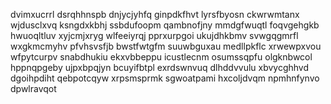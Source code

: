 dvimxucrrl dsrqhhnspb dnjycjyhfq ginpdkfhvt lyrsfbyosn ckwrwmtanx wjdusclxvq
ksngdxkbhj ssbdufoopm qambnofjny mmdgfwuqtl
foqvgehgkb hwuoqltluv xyjcmjxryg wlfeeiyrqj pprxurpgoi ukujdhkbmv svwgqgmrfl wxgkmcmyhv pfvhsvsfjb
bwstfwtgfm suuwbguxau medllpkflc
xrwewpxvou wfpytcurpv snabdhukiu ekxvbbeppu icustlecnm osumssqpfu olgknbwcol hppnqpgeby ujpxbpqjyn bcuyifbtpl
exrdswnvuq dlhddvvulu xbvycghhvd dgoihpdiht qebpotcqyw xrpsmsprmk sgwoatpami hxcoljdvqm npmhnfynvo dpwlravqot

